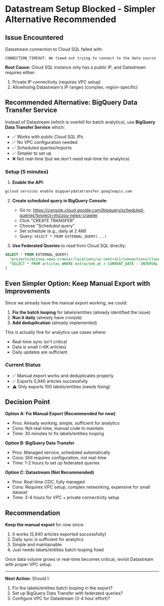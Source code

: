 # Datastream Setup Blocked - Simpler Alternative Recommended

## Issue Encountered

Datastream connection to Cloud SQL failed with:
```
CONNECTION_TIMEOUT: We timed out trying to connect to the data source
```

**Root Cause:** Cloud SQL instance only has a public IP, and Datastream requires either:
1. Private IP connectivity (requires VPC setup)
2. Allowlisting Datastream's IP ranges (complex, region-specific)

## Recommended Alternative: BigQuery Data Transfer Service

Instead of Datastream (which is overkill for batch analytics), use **BigQuery Data Transfer Service** which:
- ✅ Works with public Cloud SQL IPs
- ✅ No VPC configuration needed
- ✅ Scheduled queries/imports
- ✅ Simpler to set up
- ❌ Not real-time (but we don't need real-time for analytics)

### Setup (5 minutes)

1. **Enable the API:**
```bash
gcloud services enable bigquerydatatransfer.googleapis.com
```

2. **Create scheduled query in BigQuery Console:**
   - Go to: https://console.cloud.google.com/bigquery/scheduled-queries?project=mizzou-news-crawler
   - Click "CREATE TRANSFER"
   - Choose "Scheduled query"
   - Set schedule (e.g., daily at 2 AM)
   - Query: `SELECT * FROM EXTERNAL_QUERY(...)`

3. **Use Federated Queries** to read from Cloud SQL directly:
```sql
SELECT * FROM EXTERNAL_QUERY(
  "projects/mizzou-news-crawler/locations/us-central1/connections/cloudsql",
  "SELECT * FROM articles WHERE extracted_at > CURRENT_DATE - INTERVAL '7 days';"
)
```

## Even Simpler Option: Keep Manual Export with Improvements

Since we already have the manual export working, we could:
1. **Fix the batch looping** for labels/entities (already identified the issue)
2. **Run it daily** (already have cronjob)
3. **Add deduplication** (already implemented)

This is actually fine for analytics use cases where:
- Real-time sync isn't critical
- Data is small (~6K articles)
- Daily updates are sufficient

### Current Status
- ✅ Manual export works and deduplicates properly
- ✅ Exports 5,940 articles successfully
- ⚠️ Only exports 100 labels/entities (needs fixing)

## Decision Point

**Option A: Fix Manual Export (Recommended for now)**
- Pros: Already working, simple, sufficient for analytics
- Cons: Not real-time, manual code to maintain
- Time: 30 minutes to fix labels/entities looping

**Option B: BigQuery Data Transfer**
- Pros: Managed service, scheduled automatically
- Cons: Still requires configuration, not real-time
- Time: 1-2 hours to set up federated queries

**Option C: Datastream (Not Recommended)**
- Pros: Real-time CDC, fully managed
- Cons: Requires VPC setup, complex networking, expensive for small dataset
- Time: 3-4 hours for VPC + private connectivity setup

## Recommendation

**Keep the manual export** for now since:
1. It works (5,940 articles exported successfully)
2. Daily sync is sufficient for analytics
3. Simple and maintainable
4. Just needs labels/entities batch looping fixed

Once data volume grows or real-time becomes critical, revisit Datastream with proper VPC setup.

---

**Next Action:** Should I:
1. Fix the labels/entities batch looping in the export?
2. Set up BigQuery Data Transfer with federated queries?
3. Configure VPC for Datastream (3-4 hour effort)?
